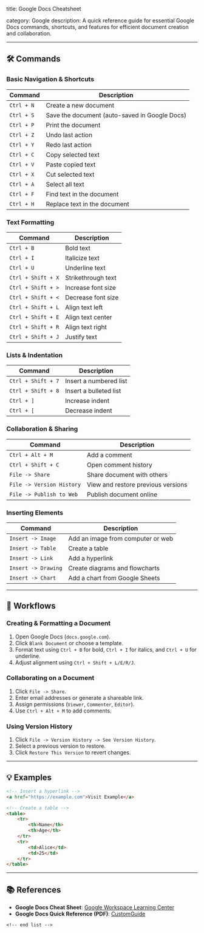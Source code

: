 title: Google Docs Cheatsheet

category: Google
description: A quick reference guide for essential Google Docs commands, shortcuts, and features for efficient document creation and collaboration.

---

## 🛠️ Commands

### **Basic Navigation & Shortcuts**

| Command      | Description                                   |
| ------------ | --------------------------------------------- |
| `Ctrl + N` | Create a new document                         |
| `Ctrl + S` | Save the document (auto-saved in Google Docs) |
| `Ctrl + P` | Print the document                            |
| `Ctrl + Z` | Undo last action                              |
| `Ctrl + Y` | Redo last action                              |
| `Ctrl + C` | Copy selected text                            |
| `Ctrl + V` | Paste copied text                             |
| `Ctrl + X` | Cut selected text                             |
| `Ctrl + A` | Select all text                               |
| `Ctrl + F` | Find text in the document                     |
| `Ctrl + H` | Replace text in the document                  |

### **Text Formatting**

| Command              | Description        |
| -------------------- | ------------------ |
| `Ctrl + B`         | Bold text          |
| `Ctrl + I`         | Italicize text     |
| `Ctrl + U`         | Underline text     |
| `Ctrl + Shift + X` | Strikethrough text |
| `Ctrl + Shift + >` | Increase font size |
| `Ctrl + Shift + <` | Decrease font size |
| `Ctrl + Shift + L` | Align text left    |
| `Ctrl + Shift + E` | Align text center  |
| `Ctrl + Shift + R` | Align text right   |
| `Ctrl + Shift + J` | Justify text       |

### **Lists & Indentation**

| Command              | Description            |
| -------------------- | ---------------------- |
| `Ctrl + Shift + 7` | Insert a numbered list |
| `Ctrl + Shift + 8` | Insert a bulleted list |
| `Ctrl + ]`         | Increase indent        |
| `Ctrl + [`         | Decrease indent        |

### **Collaboration & Sharing**

| Command                     | Description                        |
| --------------------------- | ---------------------------------- |
| `Ctrl + Alt + M`          | Add a comment                      |
| `Ctrl + Shift + C`        | Open comment history               |
| `File -> Share`           | Share document with others         |
| `File -> Version History` | View and restore previous versions |
| `File -> Publish to Web`  | Publish document online            |

### **Inserting Elements**

| Command               | Description                       |
| --------------------- | --------------------------------- |
| `Insert -> Image`   | Add an image from computer or web |
| `Insert -> Table`   | Create a table                    |
| `Insert -> Link`    | Add a hyperlink                   |
| `Insert -> Drawing` | Create diagrams and flowcharts    |
| `Insert -> Chart`   | Add a chart from Google Sheets    |

---

## 🔄 Workflows

### **Creating & Formatting a Document**

1. Open Google Docs (`docs.google.com`).
2. Click `Blank Document` or choose a template.
3. Format text using `Ctrl + B` for bold, `Ctrl + I` for italics, and `Ctrl + U` for underline.
4. Adjust alignment using `Ctrl + Shift + L/E/R/J`.

### **Collaborating on a Document**

1. Click `File -> Share`.
2. Enter email addresses or generate a shareable link.
3. Assign permissions (`Viewer`, `Commenter`, `Editor`).
4. Use `Ctrl + Alt + M` to add comments.

### **Using Version History**

1. Click `File -> Version History -> See Version History`.
2. Select a previous version to restore.
3. Click `Restore This Version` to revert changes.

---

## 💡 Examples

```html
<!-- Insert a hyperlink -->
<a href="https://example.com">Visit Example</a>

<!-- Create a table -->
<table>
    <tr>
        <th>Name</th>
        <th>Age</th>
    </tr>
    <tr>
        <td>Alice</td>
        <td>25</td>
    </tr>
</table>
```

---

## 📚 References

- **Google Docs Cheat Sheet**: [Google Workspace Learning Center](https://support.google.com/a/users/answer/9299931?hl=en)
- **Google Docs Quick Reference (PDF)**: [CustomGuide](https://www.customguide.com/cheat-sheet/google-docs-quick-reference.pdf)

```
<!-- end list -->
```
